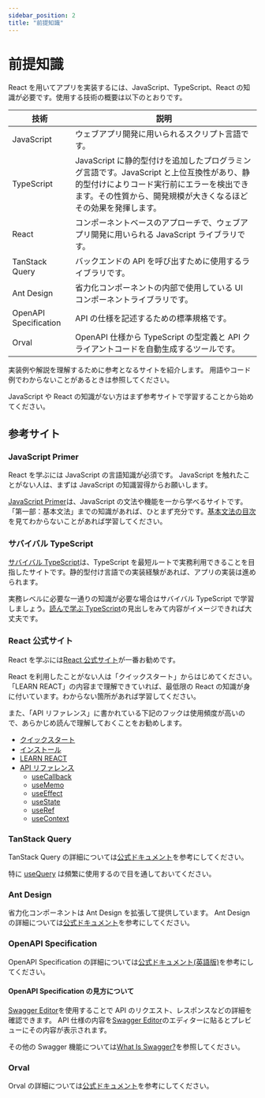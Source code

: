 ```yaml
---
sidebar_position: 2
title: "前提知識"
---
```


# 前提知識

React を用いてアプリを実装するには、JavaScript、TypeScript、React の知識が必要です。使用する技術の概要は以下のとおりです。

| 技術                  | 説明                                                                                                                                                                                                     |
| --------------------- | -------------------------------------------------------------------------------------------------------------------------------------------------------------------------------------------------------- |
| JavaScript            | ウェブアプリ開発に用いられるスクリプト言語です。                                                                                                                                                         |
| TypeScript            | JavaScript に静的型付けを追加したプログラミング言語です。JavaScript と上位互換性があり、静的型付けによりコード実行前にエラーを検出できます。その性質から、開発規模が大きくなるほどその効果を発揮します。 |
| React                 | コンポーネントベースのアプローチで、ウェブアプリ開発に用いられる JavaScript ライブラリです。                                                                                                             |
| TanStack Query        | バックエンドの API を呼び出すために使用するライブラリです。                                                                                                                                              |
| Ant Design            | 省力化コンポーネントの内部で使用している UI コンポーネントライブラリです。                                                                                                                               |
| OpenAPI Specification | API の仕様を記述するための標準規格です。　                                                                                                                                                               |
| Orval                 | OpenAPI 仕様から TypeScript の型定義と API クライアントコードを自動生成するツールです。 <br/>                                                                                                            |

実装例や解説を理解するために参考となるサイトを紹介します。
用語やコード例でわからないことがあるときは参照してください。

JavaScript や React の知識がない方はまず参考サイトで学習することから始めてください。

## 参考サイト

### JavaScript Primer

React を学ぶには JavaScript の言語知識が必須です。 JavaScript を触れたことがない人は、まずは JavaScript の知識習得からお願いします。

[JavaScript Primer](https://jsprimer.net/)は、JavaScript の文法や機能を一から学べるサイトです。「第一部：基本文法」までの知識があれば、ひとまず充分です。[基本文法の目次](https://jsprimer.net/basic/)を見てわからないことがあれば学習してください。

### サバイバル TypeScript

[サバイバル TypeScript](https://book.yyts.org/)は、TypeScript を最短ルートで実務利用できることを目指したサイトです。静的型付け言語での実装経験があれば、アプリの実装は進められます。

実務レベルに必要な一通りの知識が必要な場合はサバイバル TypeScript で学習しましょう。[読んで学ぶ TypeScript](https://book.yyts.org/reference)の見出しをみて内容がイメージできれば大丈夫です。

### React 公式サイト

React を学ぶには[React 公式サイト](https://ja.react.dev/)が一番お勧めです。

React を利用したことがない人は「クイックスタート」からはじめてください。「LEARN REACT」の内容まで理解できていれば、最低限の React の知識が身に付いています。わからない箇所があれば学習してください。

また、「API リファレンス」に書かれている下記のフックは使用頻度が高いので、あらかじめ読んで理解しておくことをお勧めします。

- [クイックスタート](https://ja.react.dev/learn)
- [インストール](https://ja.react.dev/learn/installation)
- [LEARN REACT](https://ja.react.dev/learn/describing-the-ui)
- [API リファレンス](https://ja.react.dev/reference)
  - [useCallback](https://ja.react.dev/reference/react/useCallback)
  - [useMemo](https://ja.react.dev/reference/react/useMemo)
  - [useEffect](https://ja.react.dev/reference/react/useEffect)
  - [useState](https://ja.react.dev/reference/react/useState)
  - [useRef](https://ja.react.dev/reference/react/useRef)
  - [useContext](https://ja.react.dev/reference/react/useContext)

### TanStack Query

TanStack Query の詳細については[公式ドキュメント](https://tanstack.com/query/latest)を参考にしてください。

特に [useQuery](https://tanstack.com/query/v4/docs/framework/react/reference/useQuery) は頻繁に使用するので目を通しておいてください。

### Ant Design

省力化コンポーネントは Ant Design を拡張して提供しています。
Ant Design の詳細については[公式ドキュメント](https://ant.design/components/overview/)を参考にしてください。

### OpenAPI Specification

OpenAPI Specification の詳細については[公式ドキュメント(英語版)](https://www.openapis.org/what-is-openapi)を参考にしてください。

#### OpenAPI Specification の見方について

[Swagger Editor](https://editor.swagger.io/)を使用することで API のリクエスト、レスポンスなどの詳細を確認できます。
API 仕様の内容を[Swagger Editor](https://editor.swagger.io/)のエディターに貼るとプレビューにその内容が表示されます。

その他の Swagger 機能については[What Is Swagger?](https://swagger.io/docs/specification/about/)を参照してください。

### Orval

Orval の詳細については[公式ドキュメント](https://orval.dev/)を参考にしてください。
